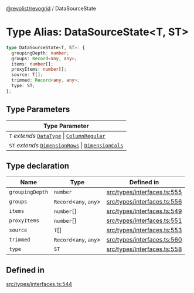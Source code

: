 [@revolist/revogrid](README.md) / DataSourceState

# Type Alias: DataSourceState\<T, ST\>

```ts
type DataSourceState<T, ST>: {
  groupingDepth: number;
  groups: Record<any, any>;
  items: number[];
  proxyItems: number[];
  source: T[];
  trimmed: Record<any, any>;
  type: ST;
};
```

## Type Parameters

| Type Parameter |
| ------ |
| `T` *extends* [`DataType`](TypeAlias.DataType.md) \| [`ColumnRegular`](Interface.ColumnRegular.md) |
| `ST` *extends* [`DimensionRows`](TypeAlias.DimensionRows.md) \| [`DimensionCols`](TypeAlias.DimensionCols.md) |

## Type declaration

| Name | Type | Defined in |
| ------ | ------ | ------ |
| `groupingDepth` | `number` | [src/types/interfaces.ts:555](https://github.com/revolist/revogrid/blob/04dd894203fb683ca28026a56e8b7c79feca958d/src/types/interfaces.ts#L555) |
| `groups` | `Record`\<`any`, `any`\> | [src/types/interfaces.ts:556](https://github.com/revolist/revogrid/blob/04dd894203fb683ca28026a56e8b7c79feca958d/src/types/interfaces.ts#L556) |
| `items` | `number`[] | [src/types/interfaces.ts:549](https://github.com/revolist/revogrid/blob/04dd894203fb683ca28026a56e8b7c79feca958d/src/types/interfaces.ts#L549) |
| `proxyItems` | `number`[] | [src/types/interfaces.ts:551](https://github.com/revolist/revogrid/blob/04dd894203fb683ca28026a56e8b7c79feca958d/src/types/interfaces.ts#L551) |
| `source` | `T`[] | [src/types/interfaces.ts:553](https://github.com/revolist/revogrid/blob/04dd894203fb683ca28026a56e8b7c79feca958d/src/types/interfaces.ts#L553) |
| `trimmed` | `Record`\<`any`, `any`\> | [src/types/interfaces.ts:560](https://github.com/revolist/revogrid/blob/04dd894203fb683ca28026a56e8b7c79feca958d/src/types/interfaces.ts#L560) |
| `type` | `ST` | [src/types/interfaces.ts:558](https://github.com/revolist/revogrid/blob/04dd894203fb683ca28026a56e8b7c79feca958d/src/types/interfaces.ts#L558) |

## Defined in

[src/types/interfaces.ts:544](https://github.com/revolist/revogrid/blob/04dd894203fb683ca28026a56e8b7c79feca958d/src/types/interfaces.ts#L544)
